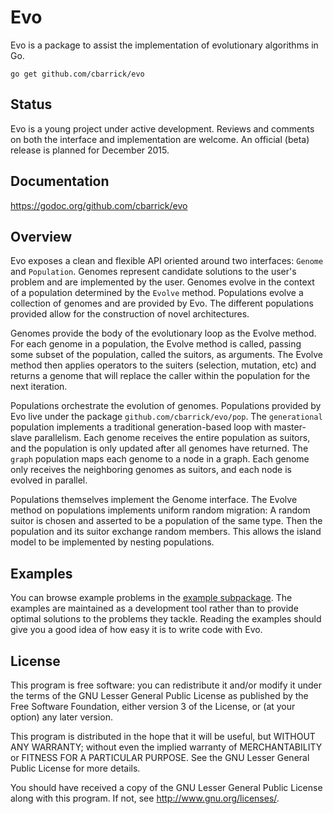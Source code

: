 # Evo

Evo is a package to assist the implementation of evolutionary algorithms in Go.

```
go get github.com/cbarrick/evo
```


## Status

Evo is a young project under active development. Reviews and comments on both the interface and implementation are welcome. An official (beta) release is planned for December 2015.


## Documentation

https://godoc.org/github.com/cbarrick/evo


## Overview

Evo exposes a clean and flexible  API oriented around two interfaces: `Genome` and `Population`. Genomes represent candidate solutions to the user's problem and are implemented by the user. Genomes evolve in the context of a population determined by the `Evolve` method. Populations evolve a collection of genomes and are provided by Evo. The different populations provided allow for the construction of novel architectures.

Genomes provide the body of the evolutionary loop as the Evolve method. For each genome in a population, the Evolve method is called, passing some subset of the population, called the suitors, as arguments. The Evolve method then applies operators to the suiters (selection, mutation, etc) and returns a genome that will replace the caller within the population for the next iteration.

Populations orchestrate the evolution of genomes. Populations provided by Evo live under the package `github.com/cbarrick/evo/pop`. The `generational` population implements a traditional generation-based loop with master-slave parallelism. Each genome receives the entire population as suitors, and the population is only updated after all genomes have returned. The `graph` population maps each genome to a node in a graph. Each genome only receives the neighboring genomes as suitors, and each node is evolved in parallel.

Populations themselves implement the Genome interface. The Evolve method on populations implements uniform random migration: A random suitor is chosen and asserted to be a population of the same type. Then the population and its suitor exchange random members. This allows the island model to be implemented by nesting populations.


## Examples

You can browse example problems in the [example subpackage](https://github.com/cbarrick/evo/tree/master/example). The examples are maintained as a development tool rather than to provide optimal solutions to the problems they tackle. Reading the examples should give you a good idea of how easy it is to write code with Evo.


## License

This program is free software: you can redistribute it and/or modify it under the terms of the GNU Lesser General Public License as published by the Free Software Foundation, either version 3 of the License, or (at your option) any later version.

This program is distributed in the hope that it will be useful, but WITHOUT ANY WARRANTY; without even the implied warranty of MERCHANTABILITY or FITNESS FOR A PARTICULAR PURPOSE. See the GNU Lesser General Public License for more details.

You should have received a copy of the GNU Lesser General Public License along with this program. If not, see <http://www.gnu.org/licenses/>.
